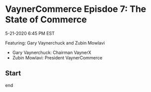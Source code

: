 # VaynerCommerce Episdoe 7: The State of Commerce
5-21-2020 6:45 PM EST

Featuring: Gary Vaynerchuck and Zubin Mowlavi
- Gary Vaynerchuck: Chairman VaynerX
- Zubin Mowlavi: President VaynerCommerce

## Start



end
